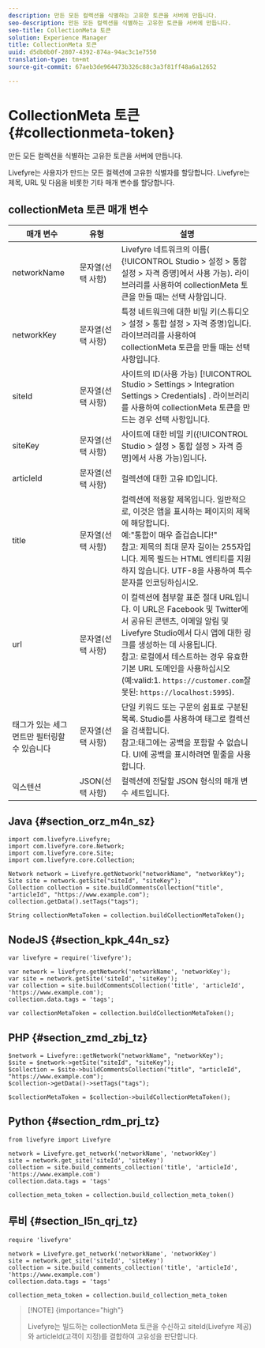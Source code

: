 ```yaml
---
description: 만든 모든 컬렉션을 식별하는 고유한 토큰을 서버에 만듭니다.
seo-description: 만든 모든 컬렉션을 식별하는 고유한 토큰을 서버에 만듭니다.
seo-title: CollectionMeta 토큰
solution: Experience Manager
title: CollectionMeta 토큰
uuid: d5db0b0f-2807-4392-874a-94ac3c1e7550
translation-type: tm+mt
source-git-commit: 67aeb3de964473b326c88c3a3f81ff48a6a12652

---
```



# CollectionMeta 토큰{#collectionmeta-token}

만든 모든 컬렉션을 식별하는 고유한 토큰을 서버에 만듭니다.

Livefyre는 사용자가 만드는 모든 컬렉션에 고유한 식별자를 할당합니다. Livefyre는 제목, URL 및 다음을 비롯한 기타 매개 변수를 할당합니다.

## collectionMeta 토큰 매개 변수

| 매개 변수 | 유형 | 설명 |
|--- |--- |--- |
| networkName | 문자열(선택 사항) | Livefyre 네트워크의 이름( {!UICONTROL Studio &gt; 설정 &gt; 통합 설정 &gt; 자격 증명]에서 사용 가능). 라이브러리를 사용하여 collectionMeta 토큰을 만들 때는 선택 사항입니다. |
| networkKey | 문자열(선택 사항) | 특정 네트워크에 대한 비밀 키(스튜디오 &gt; 설정 &gt; 통합 설정 &gt; 자격 증명)입니다. 라이브러리를 사용하여 collectionMeta 토큰을 만들 때는 선택 사항입니다. |
| siteId | 문자열(선택 사항) | 사이트의 ID(사용 가능) [!UICONTROL Studio > Settings > Integration Settings > Credentials] . 라이브러리를 사용하여 collectionMeta 토큰을 만드는 경우 선택 사항입니다. |
| siteKey | 문자열(선택 사항) | 사이트에 대한 비밀 키({!UICONTROL Studio &gt; 설정 &gt; 통합 설정 &gt; 자격 증명]에서 사용 가능)입니다. |
| articleId | 문자열(선택 사항) | 컬렉션에 대한 고유 ID입니다. |
| title | 문자열(선택 사항) | 컬렉션에 적용할 제목입니다. 일반적으로, 이것은 앱을 표시하는 페이지의 제목에 해당합니다. <br>예:"통합이 매우 즐겁습니다!" <br>참고: 제목의 최대 문자 길이는 255자입니다. 제목 필드는 HTML 엔티티를 지원하지 않습니다. UTF-8을 사용하여 특수 문자를 인코딩하십시오. |
| url | 문자열(선택 사항) | 이 컬렉션에 첨부할 표준 절대 URL입니다. 이 URL은 Facebook 및 Twitter에서 공유된 콘텐츠, 이메일 알림 및 Livefyre Studio에서 다시 앱에 대한 링크를 생성하는 데 사용됩니다. <br>참고: 로컬에서 테스트하는 경우 유효한 기본 URL 도메인을 사용하십시오(예:valid:1. `https://customer.com`잘못된: `https://localhost:5995`). |
| 태그가 있는 세그먼트만 필터링할 수 있습니다 | 문자열(선택 사항) | 단일 키워드 또는 구문의 쉼표로 구분된 목록. Studio를 사용하여 태그로 컬렉션을 검색합니다.  </br>참고:태그에는 공백을 포함할 수 없습니다. UI에 공백을 표시하려면 밑줄을 사용합니다. |
| 익스텐션 | JSON(선택 사항) | 컬렉션에 전달할 JSON 형식의 매개 변수 세트입니다. |

## Java {#section_orz_m4n_sz}

```
import com.livefyre.Livefyre; 
import com.livefyre.core.Network; 
import com.livefyre.core.Site; 
import com.livefyre.core.Collection; 
  
Network network = Livefyre.getNetwork("networkName", "networkKey"); 
Site site = network.getSite("siteId", "siteKey"); 
Collection collection = site.buildCommentsCollection("title", "articleId", "https://www.example.com"); 
collection.getData().setTags("tags"); 
  
String collectionMetaToken = collection.buildCollectionMetaToken();
```

## NodeJS {#section_kpk_44n_sz}

```
var livefyre = require('livefyre'); 
  
var network = livefyre.getNetwork('networkName', 'networkKey'); 
var site = network.getSite('siteId', 'siteKey'); 
var collection = site.buildCommentsCollection('title', 'articleId', 'https://www.example.com'); 
collection.data.tags = 'tags'; 
  
var collectionMetaToken = collection.buildCollectionMetaToken(); 
```

## PHP {#section_zmd_zbj_tz}

```
$network = Livefyre::getNetwork("networkName", "networkKey"); 
$site = $network->getSite("siteId", "siteKey"); 
$collection = $site->buildCommentsCollection("title", "articleId", "https://www.example.com"); 
$collection->getData()->setTags("tags"); 
  
$collectionMetaToken = $collection->buildCollectionMetaToken();
```

## Python {#section_rdm_prj_tz}

```
from livefyre import Livefyre 
  
network = Livefyre.get_network('networkName', 'networkKey') 
site = network.get_site('siteId', 'siteKey') 
collection = site.build_comments_collection('title', 'articleId', 'https://www.example.com') 
collection.data.tags = 'tags' 
  
collection_meta_token = collection.build_collection_meta_token()
```

## 루비 {#section_l5n_qrj_tz}

```
require 'livefyre' 
  
network = Livefyre.get_network('networkName', 'networkKey') 
site = network.get_site('siteId', 'siteKey') 
collection = site.build_comments_collection('title', 'articleId', 'https://www.example.com') 
collection.data.tags = 'tags' 
  
collection_meta_token = collection.build_collection_meta_token 
```

>[!NOTE] {importance="high"}
>
>Livefyre는 빌드하는 collectionMeta 토큰을 수신하고 siteId(Livefyre 제공)와 articleId(고객이 지정)를 결합하여 고유성을 판단합니다.

